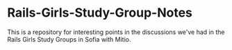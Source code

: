 # Rails-Girls-Study-Group-Notes
This is a repository for interesting points in the discussions we've had in the Rails Girls Study Groups in Sofia with Mitio. 
